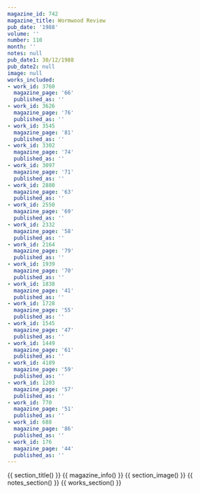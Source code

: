 ```yaml
---
magazine_id: 742
magazine_title: Wormwood Review
pub_date: '1988'
volume: ''
number: 110
month: ''
notes: null
pub_date1: 30/12/1988
pub_date2: null
image: null
works_included:
- work_id: 3760
  magazine_page: '66'
  published_as: ''
- work_id: 3626
  magazine_page: '76'
  published_as: ''
- work_id: 3545
  magazine_page: '81'
  published_as: ''
- work_id: 3302
  magazine_page: '74'
  published_as: ''
- work_id: 3097
  magazine_page: '71'
  published_as: ''
- work_id: 2880
  magazine_page: '63'
  published_as: ''
- work_id: 2550
  magazine_page: '69'
  published_as: ''
- work_id: 2332
  magazine_page: '58'
  published_as: ''
- work_id: 2164
  magazine_page: '79'
  published_as: ''
- work_id: 1939
  magazine_page: '70'
  published_as: ''
- work_id: 1838
  magazine_page: '41'
  published_as: ''
- work_id: 1728
  magazine_page: '55'
  published_as: ''
- work_id: 1545
  magazine_page: '47'
  published_as: ''
- work_id: 1449
  magazine_page: '61'
  published_as: ''
- work_id: 4189
  magazine_page: '59'
  published_as: ''
- work_id: 1203
  magazine_page: '57'
  published_as: ''
- work_id: 770
  magazine_page: '51'
  published_as: ''
- work_id: 688
  magazine_page: '86'
  published_as: ''
- work_id: 176
  magazine_page: '44'
  published_as: ''
---
```


{{ section_title() }}
{{ magazine_info() }}
{{ section_image() }}
{{ notes_section() }}
{{ works_section() }}
